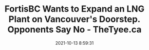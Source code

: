 ---
"title": "FortisBC Wants to Expand an LNG Plant on Vancouver's Doorstep. Opponents Say No - TheTyee.ca"
"date": "2021-10-13 8:59:31"
"feed_name": "GOOGLENEWSDRILLING"
"feed_website": "https://news.google.com/search?q=drilling%2Bincident&hl=en-US&gl=US&ceid=US:en"
"feed_rss": "https://news.google.com/rss/search?q=drilling%2Bincident&hl=en-US&gl=US&ceid=US:en"
"link": "https://thetyee.ca/News/2021/10/13/FortisBC-Wants-To-Expand-LNG-PlantVancouver-Doorstep/"
"source": "{'href': 'https://thetyee.ca', 'title': 'TheTyee.ca'}"
"file": "_posts/2021-1-1-838c7ac2f992f06b5e30d0dda80e2cc7dd299930.md"
"accident": "0"
"drilling": "0"
"dead": "0"
"injured": "0"
"arrested": "0"
"place": "unknown place"
"where": "unknown site"
"causes": "unknown"
"place_uri": "unknown place"
---